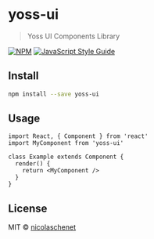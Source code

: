 # yoss-ui

> Yoss UI Components Library

[![NPM](https://img.shields.io/npm/v/yoss-ui.svg)](https://www.npmjs.com/package/yoss-ui) [![JavaScript Style Guide](https://img.shields.io/badge/code_style-standard-brightgreen.svg)](https://standardjs.com)

## Install

```bash
npm install --save yoss-ui
```

## Usage

    import React, { Component } from 'react'
    import MyComponent from 'yoss-ui'

    class Example extends Component {
      render() {
        return <MyComponent />
      }
    }

## License

MIT © [nicolaschenet](https://github.com/nicolaschenet)
